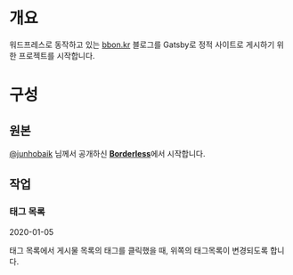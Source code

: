 # 개요

워드프레스로 동작하고 있는 [bbon.kr](http://bbon.kr) 블로그를 Gatsby로 정적 사이트로 게시하기 위한 프로젝트를 시작합니다.

# 구성

## 원본

[@junhobaik](https://github.com/junhobaik) 님께서 공개하신 [**Borderless**](<https://github.com/junhobaik/junhobaik.github.io/wiki/Document-(Borderless)>)에서 시작합니다.

## 작업

### 태그 목록

2020-01-05

태그 목록에서 게시물 목록의 태그를 클릭했을 때, 위쪽의 태그목록이 변경되도록 합니다.
